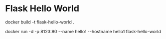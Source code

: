 # Flask Hello World

docker build -t flask-hello-world .

docker run -d -p 8123:80 --name hello1 --hostname hello1 flask-hello-world


